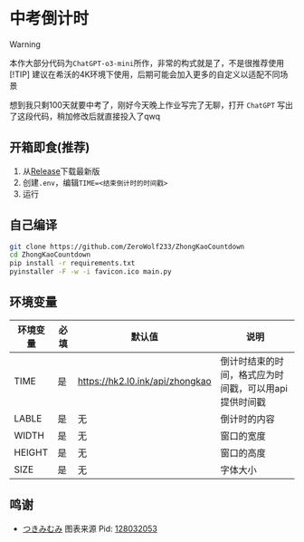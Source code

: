 # 中考倒计时

> [!WARNING]
> 本作大部分代码为`ChatGPT-o3-mini`所作，非常的构式就是了，不是很推荐使用
> [!TIP]
> 建议在希沃的4K环境下使用，后期可能会加入更多的自定义以适配不同场景

想到我只剩100天就要中考了，刚好今天晚上作业写完了无聊，打开 `ChatGPT` 写出了这段代码，稍加修改后就直接投入了qwq

## 开箱即食(推荐)
1. 从[Release](https://github.com/ZeroWolf233/ZhongKaoCountdown/releases)下载最新版
2. 创建`.env`，编辑`TIME=<结束倒计时的时间戳>`
3. 运行

## 自己编译
```bash
git clone https://github.com/ZeroWolf233/ZhongKaoCountdown
cd ZhongKaoCountdown
pip install -r requirements.txt
pyinstaller -F -w -i favicon.ico main.py
```

## 环境变量
| 环境变量   | 必填 | 默认值                             | 说明                           |
|--------|------|---------------------------------|------------------------------|
| TIME   | 是 | https://hk2.l0.ink/api/zhongkao | 倒计时结束的时间，格式应为时间戳，可以用api提供时间戳 |
| LABLE  | 是 | 无                               | 倒计时的内容                       |
| WIDTH  | 是 | 无                               | 窗口的宽度                        |
| HEIGHT | 是 | 无                               | 窗口的高度                        |
| SIZE   | 是 | 无                               | 字体大小                         |

## 鸣谢
- [つきみむみ](https://www.pixiv.net/users/17674896) 图表来源 Pid: [128032053](https://www.pixiv.net/artworks/128032053)